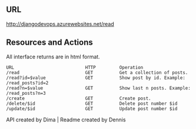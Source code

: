 ## URL

http://djangodevops.azurewebsites.net/read

## Resources and Actions

All interface returns are in html format.

    URL                           HTTP         Operation
    /read                         GET          Get a collection of posts.
    /read?id=$value               GET          Show post by id. Example: /read_posts?id=2
    /read?n=$value                GET          Show last n posts. Example: /read_posts?n=3
    /create                       GET          Create post.
    /delete/$id                   GET          Delete post number $id
    /update/$id                   GET          Update post number $id

API created by Dima | Readme created by Dennis
